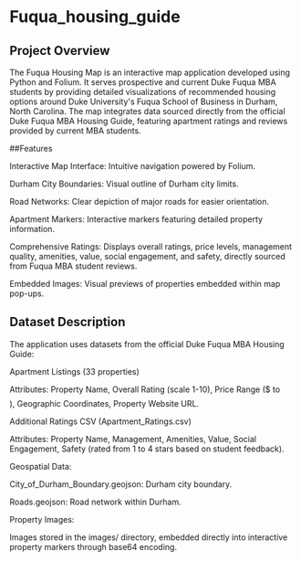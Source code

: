 # Fuqua_housing_guide

## Project Overview

The Fuqua Housing Map is an interactive map application developed using Python and Folium. It serves prospective and current Duke Fuqua MBA students by providing detailed visualizations of recommended housing options around Duke University's Fuqua School of Business in Durham, North Carolina. The map integrates data sourced directly from the official Duke Fuqua MBA Housing Guide, featuring apartment ratings and reviews provided by current MBA students.

##Features

Interactive Map Interface: Intuitive navigation powered by Folium.

Durham City Boundaries: Visual outline of Durham city limits.

Road Networks: Clear depiction of major roads for easier orientation.

Apartment Markers: Interactive markers featuring detailed property information.

Comprehensive Ratings: Displays overall ratings, price levels, management quality, amenities, value, social engagement, and safety, directly sourced from Fuqua MBA student reviews.

Embedded Images: Visual previews of properties embedded within map pop-ups.

## Dataset Description

The application uses datasets from the official Duke Fuqua MBA Housing Guide:

Apartment Listings (33 properties)

Attributes: Property Name, Overall Rating (scale 1-10), Price Range ($ to $$$$), Geographic Coordinates, Property Website URL.

Additional Ratings CSV (Apartment_Ratings.csv)

Attributes: Property Name, Management, Amenities, Value, Social Engagement, Safety (rated from 1 to 4 stars based on student feedback).

Geospatial Data:

City_of_Durham_Boundary.geojson: Durham city boundary.

Roads.geojson: Road network within Durham.

Property Images:

Images stored in the images/ directory, embedded directly into interactive property markers through base64 encoding.
